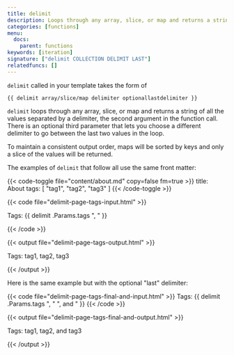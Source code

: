 ```yaml
---
title: delimit
description: Loops through any array, slice, or map and returns a string of all the values separated by a delimiter.
categories: [functions]
menu:
  docs:
    parent: functions
keywords: [iteration]
signature: ["delimit COLLECTION DELIMIT LAST"]
relatedfuncs: []
---
```


`delimit` called in your template takes the form of

```go-html-template
{{ delimit array/slice/map delimiter optionallastdelimiter }}
```

`delimit` loops through any array, slice, or map and returns a string of all the values separated by a delimiter, the second argument in the function call. There is an optional third parameter that lets you choose a different delimiter to go between the last two values in the loop.

To maintain a consistent output order, maps will be sorted by keys and only a slice of the values will be returned.

The examples of `delimit` that follow all use the same front matter:

{{< code-toggle file="content/about.md" copy=false fm=true >}}
title: About
tags: [ "tag1", "tag2", "tag3" ]
{{< /code-toggle >}}

{{< code file="delimit-page-tags-input.html" >}}
<p>Tags: {{ delimit .Params.tags ", " }}</p>
{{< /code >}}

{{< output file="delimit-page-tags-output.html" >}}
<p>Tags: tag1, tag2, tag3</p>
{{< /output >}}

Here is the same example but with the optional "last" delimiter:

{{< code file="delimit-page-tags-final-and-input.html" >}}
Tags: {{ delimit .Params.tags ", " ", and " }}
{{< /code >}}

{{< output file="delimit-page-tags-final-and-output.html" >}}
<p>Tags: tag1, tag2, and tag3</p>
{{< /output >}}


[lists]: /templates/lists/
[taxonomies]: /templates/taxonomy-templates/#taxonomy-list-templates
[terms]: /templates/taxonomy-templates/#terms-list-templates
